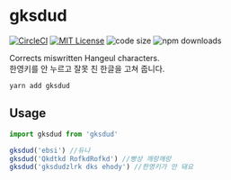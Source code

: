 # gksdud

[![CircleCI](https://img.shields.io/circleci/project/github/ChalkPE/gksdud.svg?style=flat-square)](https://circleci.com/gh/ChalkPE/gksdud)  [![MIT License](https://img.shields.io/github/license/ChalkPE/gksdud.svg?style=flat-square)](LICENSE) ![code size](https://img.shields.io/github/languages/code-size/ChalkPE/gksdud.svg?style=flat-square) ![npm downloads](https://img.shields.io/npm/dt/gksdud.svg?style=flat-square)

Corrects miswritten Hangeul characters.  
한영키를 안 누르고 잘못 친 한글을 고쳐 줍니다.

`yarn add gksdud`

## Usage

```js
import gksdud from 'gksdud'

gksdud('ebsi') //듀나
gksdud('Qkdtkd RofkdRofkd') //빵상 깨랑깨랑
gksdud('gksdudzlrk dks ehody') //한영키가 안 돼요
```
